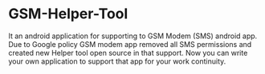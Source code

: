 # GSM-Helper-Tool
It an android application for supporting to GSM Modem (SMS) android app. Due to Google policy GSM modem app removed all SMS permissions and created new Helper tool open source in that support. Now you can write your own application to support that app for your work continuity.
